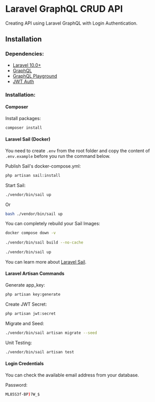 # Laravel GraphQL CRUD API

Creating API using Laravel GraphQL with Login Authentication.

## Installation

### Dependencies:

* [Laravel 10.0+](https://github.com/laravel/laravel)
* [GraphQL](https://github.com/rebing/graphql-laravel)
* [GraphQL Playground](https://github.com/mll-lab/laravel-graphiql)
* [JWT Auth](https://jwt-auth.readthedocs.io/en/develop/)


### Installation:


#### Composer

Install packages:
```bash
composer install
```

#### Laravel Sail (Docker)


You need to create `.env` from the root folder and copy the content of `.env.example` before you run the command below.

Publish Sail's docker-compose.yml:
```bash
php artisan sail:install
```

Start Sail:
```bash
./vendor/bin/sail up
```
Or
```bash
bash ./vendor/bin/sail up
```

You can completely rebuild your Sail Images:
```bash
docker compose down -v
 
./vendor/bin/sail build --no-cache
 
./vendor/bin/sail up
```

You can learn more about [Laravel Sail](https://laravel.com/docs/11.x/sail).


#### Laravel Artisan Commands

Generate app_key:
```bash
php artisan key:generate
```

Create JWT Secret:
```bash
php artisan jwt:secret
```

Migrate and Seed:
```bash
./vendor/bin/sail artisan migrate --seed
```

Unit Testing:
```bash
./vendor/bin/sail artisan test
```

#### Login Credentials

You can check the available email address from your database.

Password:
```bash
ML85S3f-BP)7W_$
```
